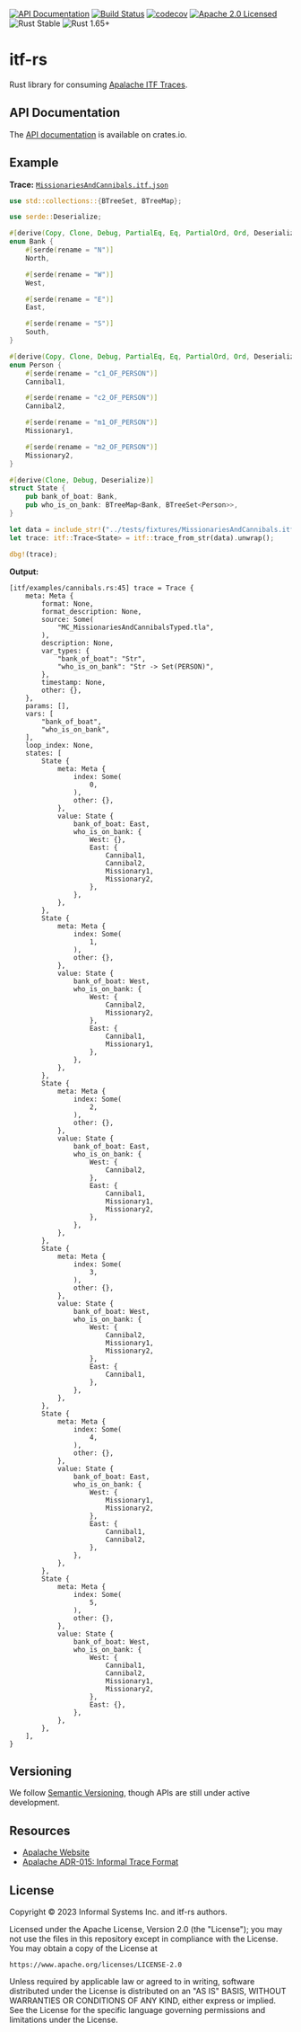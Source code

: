 
[![API Documentation][docs-image]][docs-link]
[![Build Status][build-image]][build-link]
[![codecov][codecov-image]][codecov-link]
[![Apache 2.0 Licensed][license-image]][license-link]
![Rust Stable][rustc-image]
![Rust 1.65+][rustc-version]

# itf-rs

Rust library for consuming [Apalache ITF Traces][itf-adr].

## API Documentation

The [API documentation][docs-link] is available on crates.io.

## Example

**Trace:** [`MissionariesAndCannibals.itf.json`](./apalache-itf/tests/fixtures/MissionariesAndCannibals.itf.json)

```rust
use std::collections::{BTreeSet, BTreeMap};

use serde::Deserialize;

#[derive(Copy, Clone, Debug, PartialEq, Eq, PartialOrd, Ord, Deserialize)]
enum Bank {
    #[serde(rename = "N")]
    North,

    #[serde(rename = "W")]
    West,

    #[serde(rename = "E")]
    East,

    #[serde(rename = "S")]
    South,
}

#[derive(Copy, Clone, Debug, PartialEq, Eq, PartialOrd, Ord, Deserialize)]
enum Person {
    #[serde(rename = "c1_OF_PERSON")]
    Cannibal1,

    #[serde(rename = "c2_OF_PERSON")]
    Cannibal2,

    #[serde(rename = "m1_OF_PERSON")]
    Missionary1,

    #[serde(rename = "m2_OF_PERSON")]
    Missionary2,
}

#[derive(Clone, Debug, Deserialize)]
struct State {
    pub bank_of_boat: Bank,
    pub who_is_on_bank: BTreeMap<Bank, BTreeSet<Person>>,
}

let data = include_str!("../tests/fixtures/MissionariesAndCannibals.itf.json");
let trace: itf::Trace<State> = itf::trace_from_str(data).unwrap();

dbg!(trace);
```

**Output:**

```rust,ignore
[itf/examples/cannibals.rs:45] trace = Trace {
    meta: Meta {
        format: None,
        format_description: None,
        source: Some(
            "MC_MissionariesAndCannibalsTyped.tla",
        ),
        description: None,
        var_types: {
            "bank_of_boat": "Str",
            "who_is_on_bank": "Str -> Set(PERSON)",
        },
        timestamp: None,
        other: {},
    },
    params: [],
    vars: [
        "bank_of_boat",
        "who_is_on_bank",
    ],
    loop_index: None,
    states: [
        State {
            meta: Meta {
                index: Some(
                    0,
                ),
                other: {},
            },
            value: State {
                bank_of_boat: East,
                who_is_on_bank: {
                    West: {},
                    East: {
                        Cannibal1,
                        Cannibal2,
                        Missionary1,
                        Missionary2,
                    },
                },
            },
        },
        State {
            meta: Meta {
                index: Some(
                    1,
                ),
                other: {},
            },
            value: State {
                bank_of_boat: West,
                who_is_on_bank: {
                    West: {
                        Cannibal2,
                        Missionary2,
                    },
                    East: {
                        Cannibal1,
                        Missionary1,
                    },
                },
            },
        },
        State {
            meta: Meta {
                index: Some(
                    2,
                ),
                other: {},
            },
            value: State {
                bank_of_boat: East,
                who_is_on_bank: {
                    West: {
                        Cannibal2,
                    },
                    East: {
                        Cannibal1,
                        Missionary1,
                        Missionary2,
                    },
                },
            },
        },
        State {
            meta: Meta {
                index: Some(
                    3,
                ),
                other: {},
            },
            value: State {
                bank_of_boat: West,
                who_is_on_bank: {
                    West: {
                        Cannibal2,
                        Missionary1,
                        Missionary2,
                    },
                    East: {
                        Cannibal1,
                    },
                },
            },
        },
        State {
            meta: Meta {
                index: Some(
                    4,
                ),
                other: {},
            },
            value: State {
                bank_of_boat: East,
                who_is_on_bank: {
                    West: {
                        Missionary1,
                        Missionary2,
                    },
                    East: {
                        Cannibal1,
                        Cannibal2,
                    },
                },
            },
        },
        State {
            meta: Meta {
                index: Some(
                    5,
                ),
                other: {},
            },
            value: State {
                bank_of_boat: West,
                who_is_on_bank: {
                    West: {
                        Cannibal1,
                        Cannibal2,
                        Missionary1,
                        Missionary2,
                    },
                    East: {},
                },
            },
        },
    ],
}
```

## Versioning

We follow [Semantic Versioning](https://semver.org), though APIs are still under active development.

## Resources

- [Apalache Website][apalache]
- [Apalache ADR-015: Informal Trace Format][itf-adr]

## License

Copyright © 2023 Informal Systems Inc. and itf-rs authors.

Licensed under the Apache License, Version 2.0 (the "License"); you may not use the files in this repository except in compliance with the License. You may obtain a copy of the License at

```text
https://www.apache.org/licenses/LICENSE-2.0
```

Unless required by applicable law or agreed to in writing, software distributed under the License is distributed on an "AS IS" BASIS, WITHOUT WARRANTIES OR CONDITIONS OF ANY KIND, either express or implied. See the License for the specific language governing permissions and limitations under the License.

[apalache]: http://apalache.informal.systems
[itf-adr]: https://apalache.informal.systems/docs/adr/015adr-trace.html

[build-image]: https://github.com/informalsystems/itf-rs/workflows/Rust/badge.svg
[build-link]: https://github.com/informalsystems/itf-rs/actions?query=workflow%3ARust
[docs-image]: https://docs.rs/itf/badge.svg
[docs-link]: https://docs.rs/itf
[codecov-image]: https://codecov.io/github/informalsystems/itf-rs/branch/main/graph/badge.svg?token=6LFLG9ILD1
[codecov-link]: https://codecov.io/github/informalsystems/itf-rs
[license-image]: https://img.shields.io/badge/license-Apache_2.0-blue.svg
[license-link]: https://github.com/informalsystems/itf-rs/blob/master/LICENSE
[rustc-image]: https://img.shields.io/badge/rustc-stable-blue.svg
[rustc-version]: https://img.shields.io/badge/rustc-1.65+-blue.svg


